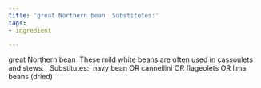 ```yaml
---
title: 'great Northern bean  Substitutes:'
tags:
- ingredient

---
```

great Northern bean   These mild white beans are often used in cassoulets and stews.   Substitutes:  navy bean OR cannellini OR flageolets OR lima beans (dried)
